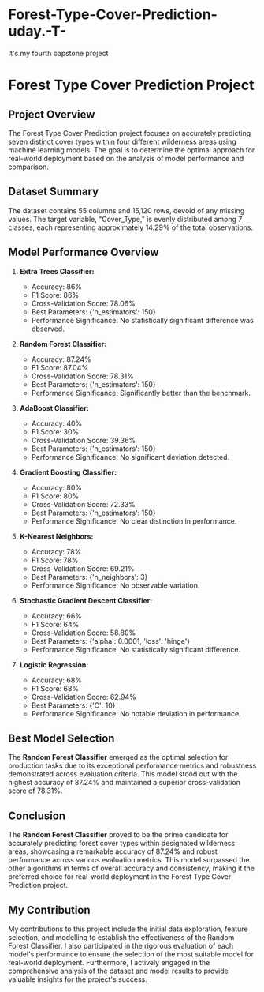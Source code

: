 # Forest-Type-Cover-Prediction-uday.-T-
It's my fourth capstone project

 # Forest Type Cover Prediction Project

## Project Overview

The Forest Type Cover Prediction project focuses on accurately predicting seven distinct cover types within four different wilderness areas using machine learning models. The goal is to determine the optimal approach for real-world deployment based on the analysis of model performance and comparison.

## Dataset Summary

The dataset contains 55 columns and 15,120 rows, devoid of any missing values. The target variable, "Cover_Type," is evenly distributed among 7 classes, each representing approximately 14.29% of the total observations.

## Model Performance Overview

1. **Extra Trees Classifier:**
   - Accuracy: 86%
   - F1 Score: 86%
   - Cross-Validation Score: 78.06%
   - Best Parameters: {'n_estimators': 150}
   - Performance Significance: No statistically significant difference was observed.

2. **Random Forest Classifier:**
   - Accuracy: 87.24%
   - F1 Score: 87.04%
   - Cross-Validation Score: 78.31%
   - Best Parameters: {'n_estimators': 150}
   - Performance Significance: Significantly better than the benchmark.

3. **AdaBoost Classifier:**
   - Accuracy: 40%
   - F1 Score: 30%
   - Cross-Validation Score: 39.36%
   - Best Parameters: {'n_estimators': 150}
   - Performance Significance: No significant deviation detected.

4. **Gradient Boosting Classifier:**
   - Accuracy: 80%
   - F1 Score: 80%
   - Cross-Validation Score: 72.33%
   - Best Parameters: {'n_estimators': 150}
   - Performance Significance: No clear distinction in performance.

5. **K-Nearest Neighbors:**
   - Accuracy: 78%
   - F1 Score: 78%
   - Cross-Validation Score: 69.21%
   - Best Parameters: {'n_neighbors': 3}
   - Performance Significance: No observable variation.

6. **Stochastic Gradient Descent Classifier:**
   - Accuracy: 66%
   - F1 Score: 64%
   - Cross-Validation Score: 58.80%
   - Best Parameters: {'alpha': 0.0001, 'loss': 'hinge'}
   - Performance Significance: No statistically significant difference.

7. **Logistic Regression:**
   - Accuracy: 68%
   - F1 Score: 68%
   - Cross-Validation Score: 62.94%
   - Best Parameters: {'C': 10}
   - Performance Significance: No notable deviation in performance.

## Best Model Selection

The **Random Forest Classifier** emerged as the optimal selection for production tasks due to its exceptional performance metrics and robustness demonstrated across evaluation criteria. This model stood out with the highest accuracy of 87.24% and maintained a superior cross-validation score of 78.31%.

## Conclusion

The **Random Forest Classifier** proved to be the prime candidate for accurately predicting forest cover types within designated wilderness areas, showcasing a remarkable accuracy of 87.24% and robust performance across various evaluation metrics. This model surpassed the other algorithms in terms of overall accuracy and consistency, making it the preferred choice for real-world deployment in the Forest Type Cover Prediction project.

## My Contribution

My contributions to this project include the initial data exploration, feature selection, and modelling to establish the effectiveness of the Random Forest Classifier. I also participated in the rigorous evaluation of each model's performance to ensure the selection of the most suitable model for real-world deployment. Furthermore, I actively engaged in the comprehensive analysis of the dataset and model results to provide valuable insights for the project's success.
